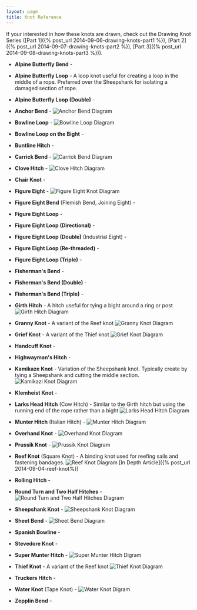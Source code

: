 ```yaml
---
layout: page
title: Knot Reference
---
```


If your interested in how these knots are drawn, check out the Drawing Knot Series ([Part 1]({% post_url 2014-09-06-drawing-knots-part1 %}),
[Part 2]({% post_url 2014-09-07-drawing-knots-part2 %}), [Part 3]({% post_url 2014-09-08-drawing-knots-part3 %})).

- **Alpine Butterfly Bend** -

- **Alpine Butterfly Loop** - A loop knot useful for creating a loop in the middle of a rope. Preferred over the
Sheepshank for isolating a damaged section of rope.

- **Alpine Butterfly Loop (Double)** -

- **Anchor Bend** - ![Anchor Bend Diagram](/knots/anchor-bend.svg)

- **Bowline Loop** - ![Bowline Loop Diagram](/knots/bowline-loop.svg)

- **Bowline Loop on the Bight** -

- **Buntline Hitch** -

- **Carrick Bend** - ![Carrick Bend Diagram](/knots/carrick-bend.svg)

- **Clove Hitch** - ![Clove Hitch Diagram](/knots/clove-hitch.svg)

- **Chair Knot** -

- **Figure Eight** - ![Figure Eight Knot Diagram](/knots/figure-eight-knot.svg)

- **Figure Eight Bend** (Flemish Bend, Joining Eight) -

- **Figure Eight Loop** -

- **Figure Eight Loop (Directional)** -

- **Figure Eight Loop (Double)** (Industrial Eight) -

- **Figure Eight Loop (Re-threaded)** -

- **Figure Eight Loop (Triple)** -

- **Fisherman's Bend** -

- **Fisherman's Bend (Double)** -

- **Fisherman's Bend (Triple)** -

- **Girth Hitch** - A hitch useful for tying a bight around a ring or post
![Girth Hitch Diagram](/knots/girth-hitch.svg)

- **Granny Knot** - A variant of the Reef knot ![Granny Knot Diagram](/knots/granny-knot.svg)

- **Grief Knot** - A variant of the Thief knot ![Grief Knot Diagram](/knots/grief-knot.svg)

- **Handcuff Knot** -

- **Highwayman's Hitch** -

- **Kamikaze Knot** - Variation of the Sheepshank knot. Typically create by tying a Sheepshank and cutting the middle
 section. ![Kamikazi Knot Diagram](/knots/kamikaze-knot.svg)

- **Klemheist Knot** -

- **Larks Head Hitch** (Cow Hitch) - Similar to the Girth hitch but using the running end of the rope rather than a
bight ![Larks Head Hitch Diagram](/knots/larks-head-hitch.svg)

- **Munter Hitch** (Italian Hitch) - ![Munter Hitch Diagram](/knots/munter-hitch.svg)

- **Overhand Knot** - ![Overhand Knot Diagram](/knots/overhand-knot.svg)

- **Prussik Knot** - ![Prussik Knot Diagram](/knots/prussik-knot.svg)

- **Reef Knot** (Square Knot) - A binding knot used for reefing sails and fastening bandages.
![Reef Knot Diagram](/knots/reef-knot.svg) [In Depth Article]({% post_url 2014-09-04-reef-knot%})

- **Rolling Hitch** -

- **Round Turn and Two Half Hitches** - ![Round Turn and Two Half Hitches Diagram](/knots/round-turn-two-half-hitches.svg)

- **Sheepshank Knot** - ![Sheepshank Knot Diagram](/knots/sheepshank-knot.svg)

- **Sheet Bend** - ![Sheet Bend Diagram](/knots/sheet-bend.svg)

- **Spanish Bowline** -

- **Stevedore Knot** -

- **Super Munter Hitch** - ![Super Munter Hitch Digram](/knots/super-munter-hitch.svg)

- **Thief Knot** - A variant of the Reef knot ![Thief Knot Diagram](/knots/thief-knot.svg)

- **Truckers Hitch** -

- **Water Knot** (Tape Knot) - ![Water Knot Digram](/knots/water-knot.svg)

- **Zepplin Bend** -